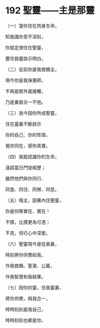 # 192 聖靈——主是那靈

（一）當你住在肉身生命，

知我識你至不深刻，

你就定規住在聖靈，

要住我靈啟示明白。

（二）從前你是我救贖主，

現今你是我保惠師，

不再是那外面接觸，

乃是裏面合一不弛。

（三）我今因你所成聖靈，

住在靈裏不斷啟示

你的自己、你的性情，

覺你同在，感你真實。

（四）我能認識你的生命，

遠超當日門徒經歷；

雖然他們與你同行、

同食、同住、同勞、同息。

（五）哦主，因著內住聖靈，

你是何等實在、實在！

不摸，比摸更為可憑；

不見，但已心中深愛。

（六）聖靈現今是從衷裏，

時刻將你供應給我，

作我救贖、聖潔、公義，

作我智慧和我結果。

（七）因你的靈，住我靈裏，

將你供應，與我合一，

時時刻刻是我自己，

時時刻刻也都是你。

